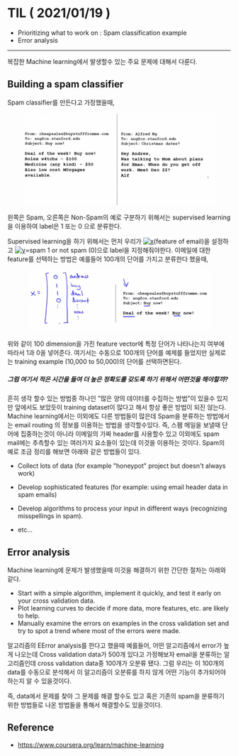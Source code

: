 # TIL ( 2021/01/19 )

- Prioritizing what to work on : Spam classification example
- Error analysis

---

복잡한 Machine learning에서 발생할수 있는 주요 문제에 대해서 다룬다. 

## Building a spam classifier

Spam classifier를 만든다고 가정했을때, 

 <p align="center"><img src="../image/Machine/01.19/001.PNG" style="zoom:50%;"/></p>

왼쪽은 Spam, 오른쪽은 Non-Spam의 예로 구분하기 위해서는 supervised learning을 이용하여 label은 1 또는 0 으로 분류한다. 

Supervised learning을 하기 위해서는 먼저 우리가 <a href="https://www.codecogs.com/eqnedit.php?latex=x" target="_blank"><img src="https://latex.codecogs.com/gif.latex?x" title="x" /></a>(feature of email)을 설정하고 <a href="https://www.codecogs.com/eqnedit.php?latex=y" target="_blank"><img src="https://latex.codecogs.com/gif.latex?y" title="y" /></a>=spam 1 or not spam (0)으로 label을 지정해줘야한다.  이메일에 대한 feature를 선택하는 방법은 예를들어 100개의 단어를 가지고 분류한다 했을때,

 <p align="center"><img src="../image/Machine/01.19/002.PNG" style="zoom:50%;"/></p>

위와 같이 100 dimension을 가진 feature vector에 특정 단어가 나타나는지 여부에 따라서 1과 0을 넣어준다. 여기서는 수동으로 100개의 단어를 예제를 들었지만 실제로는 training example (10,000 to 50,000)의 단어를 선택하면된다. 



##### 그럼 여기서 적은 시간을 들여 더 높은 정확도를 갖도록 하기 위해서 어떤것을 해야할까?

흔히 생각 할수 있는 방법중 하나인 "많은 양의 데이터를 수집하는 방법"이 있을수 있지만 앞에서도 보았듯이 training dataset이 많다고 해서 항상 좋은 방법이 되진 않는다. Machine learning에서는 이외에도 다른 방법들이 많은데 Spam을 분류하는 방법에서는 email routing 의 정보를 이용하는 방법을 생각할수있다. 즉, 스팸 메일을 보낼때 단어에 집중하는것이 아니라 이메일의 가짜 header를 사용할수 있고 이외에도 spam mail에는 추측할수 있는 여러가지 요소들이 있는데 이것을 이용하는 것이다. Spam의 예로 조금 정리를 해보면 아래와 같은 방법들이 있다. 

- Collect lots of data (for example "honeypot" project but doesn't always work)
- Develop sophisticated features (for example: using email header data in spam emails)

- Develop algorithms to process your input in different ways (recognizing misspellings in spam).
- etc...

  

## Error analysis

 Machine learning에 문제가 발생했을때 이것을 해결하기 위한 간단한 절차는 아래와 같다.

- Start with a simple algorithm, implement it quickly, and test it early on your cross validation data.
- Plot learning curves to decide if more data, more features, etc. are likely to help.
- Manually examine the errors on examples in the cross validation set and try to spot a trend where most of the errors were made.

  

알고리즘의 EError analysis를 한다고 했을때 예를들어, 어떤 알고리즘에서 error가 높게 나오는데 Cross validation data가 500개 있다고 가정해보자 email을 분류하는 알고리즘인데 cross validation data중 100개가 오분류 됐다. 그럼 우리는 이 100개의 data를 수동으로 분석해서 이 알고리즘이 오분류를 하지 않게 어떤 기능이 추가되어야하는지 알 수 있을것이다. 

즉, data에서 문제를 찾아 그 문제를 해결 할수도 있고 혹은 기존의 spam을 분류하기 위한 방법들로 나온 방법들을 통해서 해결할수도 있을것이다.



## Reference

- https://www.coursera.org/learn/machine-learning

